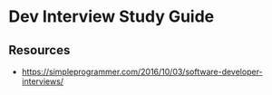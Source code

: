 # Dev Interview Study Guide

## Resources

- https://simpleprogrammer.com/2016/10/03/software-developer-interviews/
